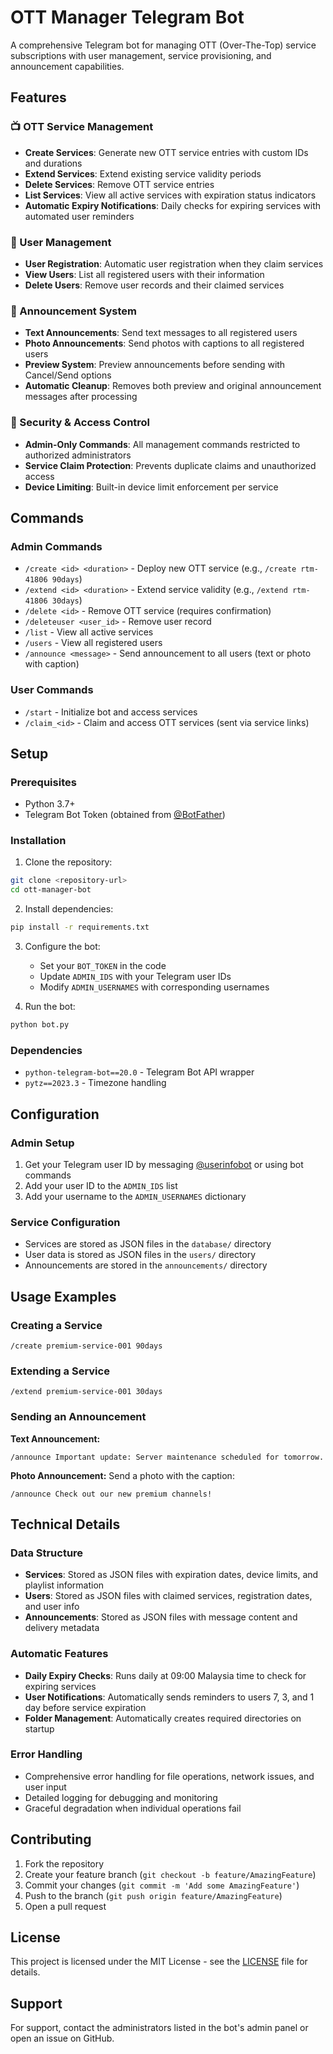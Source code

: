 # OTT Manager Telegram Bot

A comprehensive Telegram bot for managing OTT (Over-The-Top) service subscriptions with user management, service provisioning, and announcement capabilities.

## Features

### 📺 OTT Service Management
- **Create Services**: Generate new OTT service entries with custom IDs and durations
- **Extend Services**: Extend existing service validity periods
- **Delete Services**: Remove OTT service entries
- **List Services**: View all active services with expiration status indicators
- **Automatic Expiry Notifications**: Daily checks for expiring services with automated user reminders

### 👥 User Management
- **User Registration**: Automatic user registration when they claim services
- **View Users**: List all registered users with their information
- **Delete Users**: Remove user records and their claimed services

### 📢 Announcement System
- **Text Announcements**: Send text messages to all registered users
- **Photo Announcements**: Send photos with captions to all registered users
- **Preview System**: Preview announcements before sending with Cancel/Send options
- **Automatic Cleanup**: Removes both preview and original announcement messages after processing

### 🔐 Security & Access Control
- **Admin-Only Commands**: All management commands restricted to authorized administrators
- **Service Claim Protection**: Prevents duplicate claims and unauthorized access
- **Device Limiting**: Built-in device limit enforcement per service

## Commands

### Admin Commands
- `/create <id> <duration>` - Deploy new OTT service (e.g., `/create rtm-41806 90days`)
- `/extend <id> <duration>` - Extend service validity (e.g., `/extend rtm-41806 30days`)
- `/delete <id>` - Remove OTT service (requires confirmation)
- `/deleteuser <user_id>` - Remove user record
- `/list` - View all active services
- `/users` - View all registered users
- `/announce <message>` - Send announcement to all users (text or photo with caption)

### User Commands
- `/start` - Initialize bot and access services
- `/claim_<id>` - Claim and access OTT services (sent via service links)

## Setup

### Prerequisites
- Python 3.7+
- Telegram Bot Token (obtained from [@BotFather](https://t.me/BotFather))

### Installation

1. Clone the repository:
```bash
git clone <repository-url>
cd ott-manager-bot
```

2. Install dependencies:
```bash
pip install -r requirements.txt
```

3. Configure the bot:
   - Set your `BOT_TOKEN` in the code
   - Update `ADMIN_IDS` with your Telegram user IDs
   - Modify `ADMIN_USERNAMES` with corresponding usernames

4. Run the bot:
```bash
python bot.py
```

### Dependencies
- `python-telegram-bot==20.0` - Telegram Bot API wrapper
- `pytz==2023.3` - Timezone handling

## Configuration

### Admin Setup
1. Get your Telegram user ID by messaging [@userinfobot](https://t.me/userinfobot) or using bot commands
2. Add your user ID to the `ADMIN_IDS` list
3. Add your username to the `ADMIN_USERNAMES` dictionary

### Service Configuration
- Services are stored as JSON files in the `database/` directory
- User data is stored as JSON files in the `users/` directory
- Announcements are stored in the `announcements/` directory

## Usage Examples

### Creating a Service
```
/create premium-service-001 90days
```

### Extending a Service
```
/extend premium-service-001 30days
```

### Sending an Announcement
**Text Announcement:**
```
/announce Important update: Server maintenance scheduled for tomorrow.
```

**Photo Announcement:**
Send a photo with the caption:
```
/announce Check out our new premium channels!
```

## Technical Details

### Data Structure
- **Services**: Stored as JSON files with expiration dates, device limits, and playlist information
- **Users**: Stored as JSON files with claimed services, registration dates, and user info
- **Announcements**: Stored as JSON files with message content and delivery metadata

### Automatic Features
- **Daily Expiry Checks**: Runs daily at 09:00 Malaysia time to check for expiring services
- **User Notifications**: Automatically sends reminders to users 7, 3, and 1 day before service expiration
- **Folder Management**: Automatically creates required directories on startup

### Error Handling
- Comprehensive error handling for file operations, network issues, and user input
- Detailed logging for debugging and monitoring
- Graceful degradation when individual operations fail

## Contributing
1. Fork the repository
2. Create your feature branch (`git checkout -b feature/AmazingFeature`)
3. Commit your changes (`git commit -m 'Add some AmazingFeature'`)
4. Push to the branch (`git push origin feature/AmazingFeature`)
5. Open a pull request

## License
This project is licensed under the MIT License - see the [LICENSE](LICENSE) file for details.

## Support
For support, contact the administrators listed in the bot's admin panel or open an issue on GitHub.